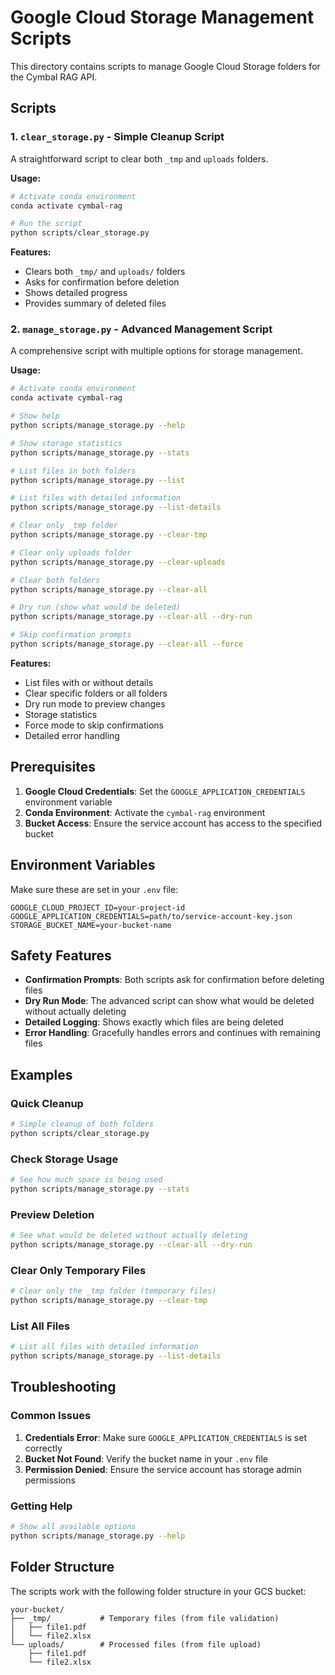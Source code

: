 # Google Cloud Storage Management Scripts

This directory contains scripts to manage Google Cloud Storage folders for the Cymbal RAG API.

## Scripts

### 1. `clear_storage.py` - Simple Cleanup Script

A straightforward script to clear both `_tmp` and `uploads` folders.

**Usage:**
```bash
# Activate conda environment
conda activate cymbal-rag

# Run the script
python scripts/clear_storage.py
```

**Features:**
- Clears both `_tmp/` and `uploads/` folders
- Asks for confirmation before deletion
- Shows detailed progress
- Provides summary of deleted files

### 2. `manage_storage.py` - Advanced Management Script

A comprehensive script with multiple options for storage management.

**Usage:**
```bash
# Activate conda environment
conda activate cymbal-rag

# Show help
python scripts/manage_storage.py --help

# Show storage statistics
python scripts/manage_storage.py --stats

# List files in both folders
python scripts/manage_storage.py --list

# List files with detailed information
python scripts/manage_storage.py --list-details

# Clear only _tmp folder
python scripts/manage_storage.py --clear-tmp

# Clear only uploads folder
python scripts/manage_storage.py --clear-uploads

# Clear both folders
python scripts/manage_storage.py --clear-all

# Dry run (show what would be deleted)
python scripts/manage_storage.py --clear-all --dry-run

# Skip confirmation prompts
python scripts/manage_storage.py --clear-all --force
```

**Features:**
- List files with or without details
- Clear specific folders or all folders
- Dry run mode to preview changes
- Storage statistics
- Force mode to skip confirmations
- Detailed error handling

## Prerequisites

1. **Google Cloud Credentials**: Set the `GOOGLE_APPLICATION_CREDENTIALS` environment variable
2. **Conda Environment**: Activate the `cymbal-rag` environment
3. **Bucket Access**: Ensure the service account has access to the specified bucket

## Environment Variables

Make sure these are set in your `.env` file:
```
GOOGLE_CLOUD_PROJECT_ID=your-project-id
GOOGLE_APPLICATION_CREDENTIALS=path/to/service-account-key.json
STORAGE_BUCKET_NAME=your-bucket-name
```

## Safety Features

- **Confirmation Prompts**: Both scripts ask for confirmation before deleting files
- **Dry Run Mode**: The advanced script can show what would be deleted without actually deleting
- **Detailed Logging**: Shows exactly which files are being deleted
- **Error Handling**: Gracefully handles errors and continues with remaining files

## Examples

### Quick Cleanup
```bash
# Simple cleanup of both folders
python scripts/clear_storage.py
```

### Check Storage Usage
```bash
# See how much space is being used
python scripts/manage_storage.py --stats
```

### Preview Deletion
```bash
# See what would be deleted without actually deleting
python scripts/manage_storage.py --clear-all --dry-run
```

### Clear Only Temporary Files
```bash
# Clear only the _tmp folder (temporary files)
python scripts/manage_storage.py --clear-tmp
```

### List All Files
```bash
# List all files with detailed information
python scripts/manage_storage.py --list-details
```

## Troubleshooting

### Common Issues

1. **Credentials Error**: Make sure `GOOGLE_APPLICATION_CREDENTIALS` is set correctly
2. **Bucket Not Found**: Verify the bucket name in your `.env` file
3. **Permission Denied**: Ensure the service account has storage admin permissions

### Getting Help

```bash
# Show all available options
python scripts/manage_storage.py --help
```

## Folder Structure

The scripts work with the following folder structure in your GCS bucket:

```
your-bucket/
├── _tmp/           # Temporary files (from file validation)
│   ├── file1.pdf
│   └── file2.xlsx
└── uploads/        # Processed files (from file upload)
    ├── file1.pdf
    └── file2.xlsx
```
